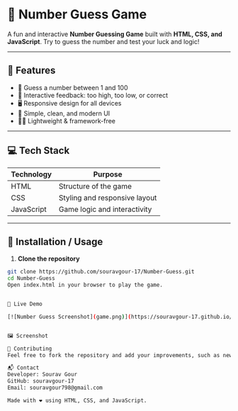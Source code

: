 # 🎯 Number Guess Game

A fun and interactive **Number Guessing Game** built with **HTML, CSS, and JavaScript**. Try to guess the number and test your luck and logic!  

---

## 🌟 Features

- 🔢 Guess a number between 1 and 100  
- 🎉 Interactive feedback: too high, too low, or correct  
- 🖥️ Responsive design for all devices  
- 🎨 Simple, clean, and modern UI  
- 🏃‍♂️ Lightweight & framework-free  

---

## 💻 Tech Stack

| Technology | Purpose |
|------------|---------|
| HTML       | Structure of the game |
| CSS        | Styling and responsive layout |
| JavaScript | Game logic and interactivity |

---

## 📂 Installation / Usage

1. **Clone the repository**  

```bash
git clone https://github.com/souravgour-17/Number-Guess.git
cd Number-Guess
Open index.html in your browser to play the game.


🚀 Live Demo

[![Number Guess Screenshot](game.png)](https://souravgour-17.github.io/Number-Guess/)


🖼️ Screenshot

🤝 Contributing
Feel free to fork the repository and add your improvements, such as new features, animations, or enhanced UI.

📬 Contact
Developer: Sourav Gour
GitHub: souravgour-17
Email: souravgour798@gmail.com

Made with ❤️ using HTML, CSS, and JavaScript.